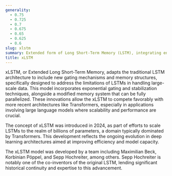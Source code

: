 ```yaml
---
generality:
  - 0.75
  - 0.725
  - 0.7
  - 0.675
  - 0.65
  - 0.625
  - 0.6
slug: xlstm
summary: Extended form of Long Short-Term Memory (LSTM), integrating enhancements for scalability and efficiency in DL models.
title: xLSTM
---
```


xLSTM, or Extended Long Short-Term Memory, adapts the traditional LSTM architecture to include new gating mechanisms and memory structures, specifically designed to address the limitations of LSTMs in handling large-scale data. This model incorporates exponential gating and stabilization techniques, alongside a modified memory system that can be fully parallelized. These innovations allow the xLSTM to compete favorably with more recent architectures like Transformers, especially in applications involving large language models where scalability and performance are crucial.

The concept of xLSTM was introduced in 2024, as part of efforts to scale LSTMs to the realm of billions of parameters, a domain typically dominated by Transformers. This development reflects the ongoing evolution in deep learning architectures aimed at improving efficiency and model capacity.

The xLSTM model was developed by a team including Maximilian Beck, Korbinian Pöppel, and Sepp Hochreiter, among others. Sepp Hochreiter is notably one of the co-inventors of the original LSTM, lending significant historical continuity and expertise to this advancement.
